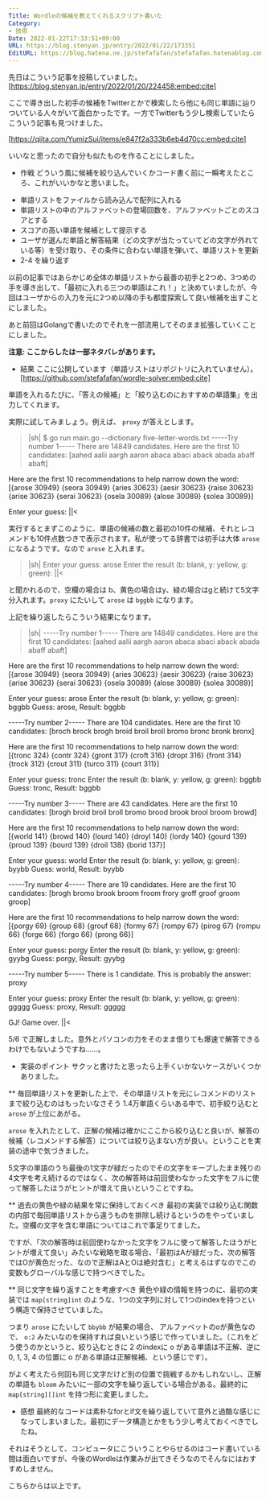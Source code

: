 ```yaml
---
Title: Wordleの候補を教えてくれるスクリプト書いた
Category:
- 技術
Date: 2022-01-22T17:33:51+09:00
URL: https://blog.stenyan.jp/entry/2022/01/22/173351
EditURL: https://blog.hatena.ne.jp/stefafafan/stefafafan.hatenablog.com/atom/entry/13574176438055371829
---
```


先日はこういう記事を投稿していました。
[https://blog.stenyan.jp/entry/2022/01/20/224458:embed:cite]

ここで導き出した初手の候補をTwitterとかで検索したら他にも同じ単語に辿りついている人々がいて面白かったです。一方でTwitterもう少し検索していたらこういう記事も見つけました。

[https://qiita.com/YumizSui/items/e847f2a333b6eb4d70cc:embed:cite]

いいなと思ったので自分も似たものを作ることにしました。

* 作戦
どういう風に候補を絞り込んでいくかコード書く前に一瞬考えたところ、これがいいかなと思いました。

+ 単語リストをファイルから読み込んで配列に入れる
+ 単語リストの中のアルファベットの登場回数を、アルファベットごとのスコアとする
+ スコアの高い単語を候補として提示する
+ ユーザが選んだ単語と解答結果（どの文字が当たっていてどの文字が外れている等）を受け取り、その条件に合わない単語を弾いて、単語リストを更新
+ 2-4 を繰り返す

以前の記事ではあらかじめ全体の単語リストから最善の初手と2つめ、3つめの手を導き出して、「最初に入れる三つの単語はこれ！」と決めていましたが、今回はユーザからの入力を元に2つめ以降の手も都度探索して良い候補を出すことにしました。

あと前回はGolangで書いたのでそれを一部流用してそのまま拡張していくことにしました。

<strong>注意: ここからしたは一部ネタバレがあります。</strong>

* 結果
ここに公開しています（単語リストはリポジトリに入れていません）。
[https://github.com/stefafafan/wordle-solver:embed:cite]

単語を入れるたびに、「答えの候補」と「絞り込むのにおすすめの単語集」を出力してくれます。

実際に試してみましょう。例えば、 <code>proxy</code> が答えとします。
>|sh|
$ go run main.go --dictionary five-letter-words.txt
-----Try number 1-----
There are 14849 candidates. Here are the first 10 candidates:
[aahed aalii aargh aaron abaca abaci aback abada abaff abaft]

Here are the first 10 recommendations to help narrow down the word:
[{arose 30949} {seora 30949} {aries 30623} {aesir 30623} {raise 30623} {arise 30623} {serai 30623} {osela 30089} {alose 30089} {solea 30089}]

Enter your guess:
||<

実行するとまずこのように、単語の候補の数と最初の10件の候補、それとレコメンドも10件点数つきで表示されます。私が使ってる辞書では初手は大体 <code>arose</code> になるようです。なので <code>arose</code> と入れます。

>|sh|
Enter your guess: arose
Enter the result (b: blank, y: yellow, g: green):
||<

と聞かれるので、空欄の場合は b、黄色の場合はy、緑の場合はgと続けて5文字分入れます。<code>proxy</code> にたいして <code>arose</code> は <code>bggbb</code> になります。

上記を繰り返したらこういう結果になります。

>|sh|
-----Try number 1-----
There are 14849 candidates. Here are the first 10 candidates:
[aahed aalii aargh aaron abaca abaci aback abada abaff abaft]

Here are the first 10 recommendations to help narrow down the word:
[{arose 30949} {seora 30949} {aries 30623} {aesir 30623} {raise 30623} {arise 30623} {serai 30623} {osela 30089} {alose 30089} {solea 30089}]

Enter your guess: arose
Enter the result (b: blank, y: yellow, g: green): bggbb
Guess: arose, Result: bggbb

-----Try number 2-----
There are 104 candidates. Here are the first 10 candidates:
[broch brock brogh broid broil broll bromo bronc bronk bronx]

Here are the first 10 recommendations to help narrow down the word:
[{tronc 324} {contr 324} {gront 317} {croft 316} {dropt 316} {front 314} {trock 312} {crout 311} {turco 311} {court 311}]

Enter your guess: tronc
Enter the result (b: blank, y: yellow, g: green): bggbb
Guess: tronc, Result: bggbb

-----Try number 3-----
There are 43 candidates. Here are the first 10 candidates:
[brogh broid broil broll bromo brood brook brool broom browd]

Here are the first 10 recommendations to help narrow down the word:
[{world 141} {browd 140} {lourd 140} {droyl 140} {lordy 140} {gourd 139} {proud 139} {bourd 139} {droil 138} {borid 137}]

Enter your guess: world
Enter the result (b: blank, y: yellow, g: green): byybb
Guess: world, Result: byybb

-----Try number 4-----
There are 19 candidates. Here are the first 10 candidates:
[brogh bromo brook broom froom frory groff groof groom groop]

Here are the first 10 recommendations to help narrow down the word:
[{porgy 69} {group 68} {grouf 68} {formy 67} {rompy 67} {pirog 67} {rompu 66} {forge 66} {forgo 66} {prong 66}]

Enter your guess: porgy
Enter the result (b: blank, y: yellow, g: green): gyybg
Guess: porgy, Result: gyybg

-----Try number 5-----
There is 1 candidate. This is probably the answer: proxy

Enter your guess: proxy
Enter the result (b: blank, y: yellow, g: green): ggggg
Guess: proxy, Result: ggggg

GJ!
Game over.
||<

5/6 で正解しました。意外とパソコンの力をそのまま借りても爆速で解答できるわけでもないようですね……。

* 実装のポイント
サクッと書けたと思ったら上手くいかないケースがいくつかありました。

** 毎回単語リストを更新した上で、その単語リストを元にレコメンドのリストまで絞り込むのはもったいなさそう
1.4万単語くらいある中で、初手絞り込むと <code>arose</code> が上位にあがる。

<code>arose</code> を入れたとして、正解の候補は確かにここから絞り込むと良いが、解答の候補（レコメンドする解答）については絞り込まない方が良い。ということを実装の途中で気づきました。

5文字の単語のうち最後の1文字が緑だったのでその文字をキープしたまま残りの4文字を考え続けるのではなく、次の解答時は前回使わなかった文字をフルに使って解答したほうがヒントが増えて良いということですね。

** 過去の黄色や緑の結果を常に保持しておくべき
最初の実装では絞り込む関数の内部で毎回単語リストから違うものを排除し続けるというのをやっていました。空欄の文字を含む単語についてはこれで事足りてました。

ですが、「次の解答時は前回使わなかった文字をフルに使って解答したほうがヒントが増えて良い」みたいな戦略を取る場合、「最初はAが緑だった、次の解答ではOが黄色だった、なので正解はAとOは絶対含む」と考えるはずなのでこの変数もグローバルな感じで持つべきでした。


** 同じ文字を繰り返すことを考慮すべき
黄色や緑の情報を持つのに、最初の実装では <code>map[string]int</code> のような、1つの文字列に対して1つのindexを持つという構造で保持させていました。

つまり <code>arose</code> にたいして <code>bbybb</code> が結果の場合、 アルファベットのoが黄色なので、 <code>o:2</code> みたいなのを保持すれば良いという感じで作っていました。（これをどう使うのかというと、絞り込むときに 2 のindexに o がある単語は不正解、逆に 0, 1, 3, 4 の位置に o がある単語は正解候補、という感じです）。

がよく考えたら何回も同じ文字だけど別の位置で挑戦するかもしれないし、正解の単語も <code>bloom</code> みたいに一部の文字を繰り返している場合がある。最終的に <code>map[string][]int</code> を持つ形に変更しました。

* 感想
最終的なコードは素朴なforとif文を繰り返していて意外と過酷な感じになってしまいました。最初にデータ構造とかをもう少し考えておくべきでしたね。

それはそうとして、コンピュータにこういうことやらせるのはコード書いている間は面白いですが、今後のWordleは作業みが出てきそうなのでそんなにはおすすめしません。

こちらからは以上です。
